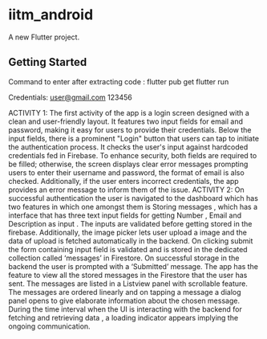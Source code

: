 # iitm_android

A new Flutter project.

## Getting Started

Command to enter after extracting code :
flutter pub get
flutter run


Credentials:
user@gmail.com
123456


ACTIVITY 1:
The first activity of the app is a login screen designed with a clean and user-friendly layout. It features
two input fields for email and password, making it easy for users to provide their credentials. Below
the input fields, there is a prominent "Login" button that users can tap to initiate the authentication
process. It checks the user's input against hardcoded credentials fed in Firebase. To enhance security,
both fields are required to be filled; otherwise, the screen displays clear error messages prompting
users to enter their username and password, the format of email is also checked. Additionally, if the
user enters incorrect credentials, the app provides an error message to inform them of the issue.
ACTIVITY 2:
On successful authentication the user is navigated to the dashboard which has two features in which
one amongst them is Storing messages , which has a interface that has three text input fields for
getting Number , Email and Description as input . The inputs are validated before getting stored in
the firebase. Additionally, the image picker lets user upload a image and the data of upload is fetched
automatically in the backend. On clicking submit the form containing input field is validated and is
stored in the dedicated collection called ‘messages’ in Firestore. On successful storage in the backend
the user is prompted with a ‘Submitted’ message.
The app has the feature to view all the stored messages in the Firestore that the user has sent. The
messages are listed in a Listview panel with scrollable feature. The messages are ordered linearly and
on tapping a message a dialog panel opens to give elaborate information about the chosen
message. During the time interval when the UI is interacting with the backend for fetching and
retrieving data , a loading indicator appears implying the ongoing communication.
